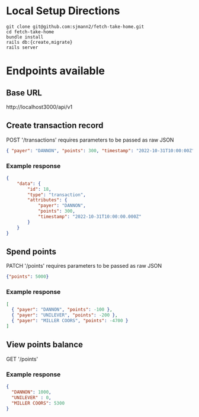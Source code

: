 # Local Setup Directions
```
git clone git@github.com:sjmann2/fetch-take-home.git
cd fetch-take-home
bundle install
rails db:{create,migrate}
rails server
```

# Endpoints available
## Base URL 
http://localhost3000/api/v1

## Create transaction record
POST '/transactions' requires parameters to be passed as raw JSON
```JSON
{ "payer": "DANNON", "points": 300, "timestamp": "2022-10-31T10:00:00Z" }
```
### Example response
```JSON
{
    "data": {
        "id": 18,
        "type": "transaction",
        "attributes": {
            "payer": "DANNON",
            "points": 300,
            "timestamp": "2022-10-31T10:00:00.000Z"
        }
    }
}
```

## Spend points
PATCH '/points' requires parameters to be passed as raw JSON
```JSON
{"points": 5000}
```
### Example response
```JSON
[
  { "payer": "DANNON", "points": -100 },
  { "payer": "UNILEVER", "points": -200 },
  { "payer": "MILLER COORS", "points": -4700 }
]
```

## View points balance
GET '/points'
### Example response
```JSON
{
  "DANNON": 1000,
  "UNILEVER" : 0,
  "MILLER COORS": 5300
}
```
